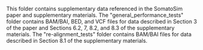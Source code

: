 This folder contains supplementary data referenced in the SomatoSim paper and supplementary materials.
The "general_performance_tests" folder contains BAM/BAI, BED, and VCF files for data described in Section 3 of the paper and Sections 6.2, 7, 8.2, and 8.3 of the supplementary materials.
The "re-alignment_tests" folder contains BAM/BAI files for data described in Section 8.1 of the supplementary materials.
